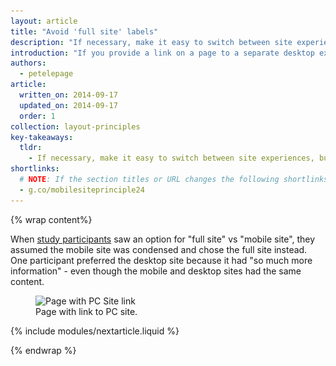 ```yaml
---
layout: article
title: "Avoid 'full site' labels"
description: "If necessary, make it easy to switch between site experiences, but use labels like 'desktop' instead of 'full' to be clear that both sites offer a full experience."
introduction: "If you provide a link on a page to a separate desktop experience, use terms like 'desktop' instead of 'full' to avoid confusion between what's available between the sites."
authors:
  - petelepage
article:
  written_on: 2014-09-17
  updated_on: 2014-09-17
  order: 1
collection: layout-principles
key-takeaways:
  tldr: 
    - If necessary, make it easy to switch between site experiences, but use labels like "desktop" instead of "full" to be clear that both sites offer a full experience.
shortlinks: 
  # NOTE: If the section titles or URL changes the following shortlinks must be updated
  - g.co/mobilesiteprinciple24
---
```


{% wrap content%}

When [study participants](/web/fundamentals/principles/research-study.html) 
saw an option for "full site" vs "mobile site", they assumed the mobile site 
was condensed and chose the full site instead. One participant preferred the 
desktop site because it had "so much more information" - even though the 
mobile and desktop sites had the same content. 

<div class="clear g-wide--pull-1">
  <div class="g--half">
    <figure class="fluid">
      <img src="imgs/fullsite-good.png" srcset="imgs/fullsite-good.png 1x, imgs/fullsite-good-2x.png 2x" alt="Page with PC Site link">
      <figcaption>Page with link to PC site.</figcaption>
    </figure>
  </div>
  <div class="g--half g--last">

  </div>
</div>

{% include modules/nextarticle.liquid %}

{% endwrap %}

